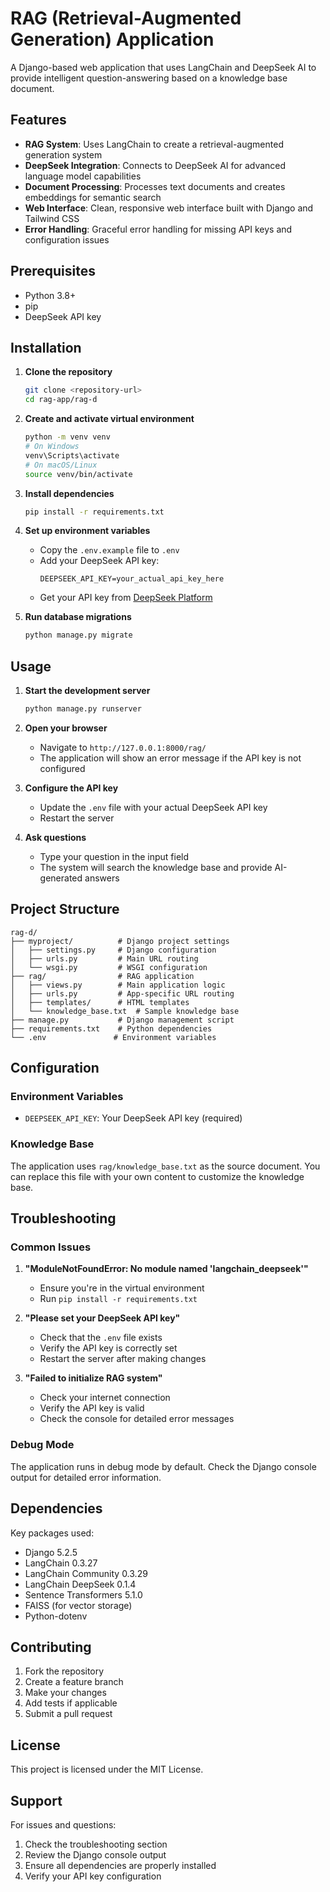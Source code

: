 # RAG (Retrieval-Augmented Generation) Application

A Django-based web application that uses LangChain and DeepSeek AI to provide intelligent question-answering based on a knowledge base document.

## Features

- **RAG System**: Uses LangChain to create a retrieval-augmented generation system
- **DeepSeek Integration**: Connects to DeepSeek AI for advanced language model capabilities
- **Document Processing**: Processes text documents and creates embeddings for semantic search
- **Web Interface**: Clean, responsive web interface built with Django and Tailwind CSS
- **Error Handling**: Graceful error handling for missing API keys and configuration issues

## Prerequisites

- Python 3.8+
- pip
- DeepSeek API key

## Installation

1. **Clone the repository**
   ```bash
   git clone <repository-url>
   cd rag-app/rag-d
   ```

2. **Create and activate virtual environment**
   ```bash
   python -m venv venv
   # On Windows
   venv\Scripts\activate
   # On macOS/Linux
   source venv/bin/activate
   ```

3. **Install dependencies**
   ```bash
   pip install -r requirements.txt
   ```

4. **Set up environment variables**
   - Copy the `.env.example` file to `.env`
   - Add your DeepSeek API key:
     ```
     DEEPSEEK_API_KEY=your_actual_api_key_here
     ```
   - Get your API key from [DeepSeek Platform](https://platform.deepseek.com/)

5. **Run database migrations**
   ```bash
   python manage.py migrate
   ```

## Usage

1. **Start the development server**
   ```bash
   python manage.py runserver
   ```

2. **Open your browser**
   - Navigate to `http://127.0.0.1:8000/rag/`
   - The application will show an error message if the API key is not configured

3. **Configure the API key**
   - Update the `.env` file with your actual DeepSeek API key
   - Restart the server

4. **Ask questions**
   - Type your question in the input field
   - The system will search the knowledge base and provide AI-generated answers

## Project Structure

```
rag-d/
├── myproject/          # Django project settings
│   ├── settings.py     # Django configuration
│   ├── urls.py         # Main URL routing
│   └── wsgi.py         # WSGI configuration
├── rag/                # RAG application
│   ├── views.py        # Main application logic
│   ├── urls.py         # App-specific URL routing
│   ├── templates/      # HTML templates
│   └── knowledge_base.txt  # Sample knowledge base
├── manage.py           # Django management script
├── requirements.txt    # Python dependencies
└── .env               # Environment variables
```

## Configuration

### Environment Variables

- `DEEPSEEK_API_KEY`: Your DeepSeek API key (required)

### Knowledge Base

The application uses `rag/knowledge_base.txt` as the source document. You can replace this file with your own content to customize the knowledge base.

## Troubleshooting

### Common Issues

1. **"ModuleNotFoundError: No module named 'langchain_deepseek'"**
   - Ensure you're in the virtual environment
   - Run `pip install -r requirements.txt`

2. **"Please set your DeepSeek API key"**
   - Check that the `.env` file exists
   - Verify the API key is correctly set
   - Restart the server after making changes

3. **"Failed to initialize RAG system"**
   - Check your internet connection
   - Verify the API key is valid
   - Check the console for detailed error messages

### Debug Mode

The application runs in debug mode by default. Check the Django console output for detailed error information.

## Dependencies

Key packages used:
- Django 5.2.5
- LangChain 0.3.27
- LangChain Community 0.3.29
- LangChain DeepSeek 0.1.4
- Sentence Transformers 5.1.0
- FAISS (for vector storage)
- Python-dotenv

## Contributing

1. Fork the repository
2. Create a feature branch
3. Make your changes
4. Add tests if applicable
5. Submit a pull request

## License

This project is licensed under the MIT License.

## Support

For issues and questions:
1. Check the troubleshooting section
2. Review the Django console output
3. Ensure all dependencies are properly installed
4. Verify your API key configuration
